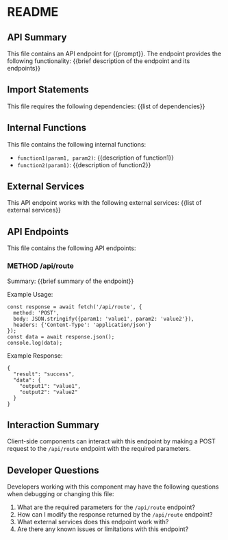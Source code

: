 # README

## API Summary
This file contains an API endpoint for {{prompt}}. The endpoint provides the following functionality: {{brief description of the endpoint and its endpoints}}

## Import Statements
This file requires the following dependencies: {{list of dependencies}}

## Internal Functions
This file contains the following internal functions:
- `function1(param1, param2)`: {{description of function1}}
- `function2(param1)`: {{description of function2}}

## External Services
This API endpoint works with the following external services: {{list of external services}}

## API Endpoints
This file contains the following API endpoints:

### METHOD /api/route
Summary: {{brief summary of the endpoint}}

Example Usage:
```
const response = await fetch('/api/route', {
  method: 'POST',
  body: JSON.stringify({param1: 'value1', param2: 'value2'}),
  headers: {'Content-Type': 'application/json'}
});
const data = await response.json();
console.log(data);
```

Example Response:
```
{
  "result": "success",
  "data": {
    "output1": "value1",
    "output2": "value2"
  }
}
```

## Interaction Summary
Client-side components can interact with this endpoint by making a POST request to the `/api/route` endpoint with the required parameters.

## Developer Questions
Developers working with this component may have the following questions when debugging or changing this file:

1. What are the required parameters for the `/api/route` endpoint?
2. How can I modify the response returned by the `/api/route` endpoint?
3. What external services does this endpoint work with?
4. Are there any known issues or limitations with this endpoint?